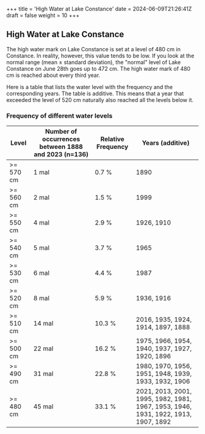 +++
title = 'High Water at Lake Constance'
date = 2024-06-09T21:26:41Z
draft = false
weight = 10
+++

## High Water at Lake Constance

The high water mark on Lake Constance is set at a level of 480 cm in Constance. In reality, however, this value tends to be low. If you look at the normal range (mean ± standard deviation), the "normal" level of Lake Constance on June 28th goes up to 472 cm. The high water mark of 480 cm is reached about every third year.

Here is a table that lists the water level with the frequency and the corresponding years. The table is additive. This means that a year that exceeded the level of 520 cm naturally also reached all the levels below it.

### Frequency of different water levels

| Level | Number of occurrences between 1888 and 2023 (n=136) | Relative Frequency | Years (additive) |
| --- | --- | --- | --- |
| >= 570 cm | 1 mal | 0.7 % | 1890 |
| >= 560 cm | 2 mal | 1.5 % | 1999 |
| >= 550 cm | 4 mal | 2.9 % | 1926, 1910 |
| >= 540 cm | 5 mal | 3.7 % | 1965 |
| >= 530 cm | 6 mal | 4.4 % | 1987 |
| >= 520 cm | 8 mal | 5.9 % | 1936, 1916 |
| >= 510 cm | 14 mal | 10.3 % | 2016, 1935, 1924, 1914, 1897, 1888 |
| >= 500 cm | 22 mal | 16.2 % | 1975, 1966, 1954, 1940, 1937, 1927, 1920, 1896 |
| >= 490 cm | 31 mal | 22.8 % | 1980, 1970, 1956, 1951, 1948, 1939, 1933, 1932, 1906 |
| >= 480 cm | 45 mal | 33.1 % | 2021, 2013, 2001, 1995, 1982, 1981, 1967, 1953, 1946, 1931, 1922, 1913, 1907, 1892 |